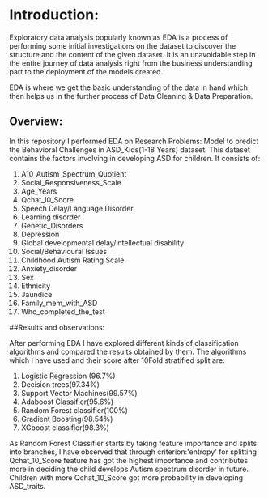 # Introduction:

Exploratory data analysis popularly known as EDA is a process of performing some initial investigations on the dataset to discover the structure and the content of the given dataset. It is an unavoidable step in the entire journey of data analysis right from the business understanding part to the deployment of the models created.

EDA is where we get the basic understanding of the data in hand which then helps us in the further process of Data Cleaning & Data Preparation.

## Overview:
In this repository I performed EDA on Research Problems: Model to predict the Behavioral Challenges in ASD_Kids(1-18 Years) dataset. This dataset contains the factors involving in developing ASD for children. It consists of: 
1. A10_Autism_Spectrum_Quotient                       
2.  Social_Responsiveness_Scale                         
3.  Age_Years                                            
4.  Qchat_10_Score                                      
5.  Speech Delay/Language Disorder                      
6.  Learning disorder                                   
7.  Genetic_Disorders                                   
8.  Depression                                           
9.  Global developmental delay/intellectual disability  
10.  Social/Behavioural Issues                           
11.  Childhood Autism Rating Scale                        
12.  Anxiety_disorder                                    
13.  Sex                                                
14.  Ethnicity                                          
15.  Jaundice                                             
16. Family_mem_with_ASD                                 
17. Who_completed_the_test                             

##Results and observations:

After performing EDA I have explored different kinds of classification algorithms and compared the results obtained by them. 
The algorithms which I have used and their score after 10Fold stratified split are:
1. Logistic Regression (96.7%)
2. Decision trees(97.34%)
3. Support Vector Machines(99.57%)
4. Adaboost Classifier(95.6%)
5. Random Forest classifier(100%)
6. Gradient Boosting(98.54%)
7. XGboost classifier(98.3%)

As Random Forest Classifier starts by taking feature importance and splits into branches, I have observed that through criterion:'entropy' for splitting
Qchat_10_Score feature has got the highest importance and contributes more in deciding the child develops Autism spectrum disorder in future. 
Children with more Qchat_10_Score got more probability in developing ASD_traits. 

